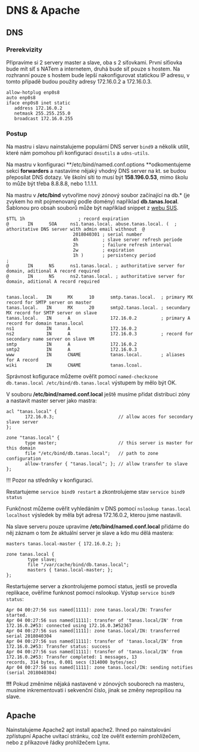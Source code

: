 # DNS & Apache

## DNS

### Prerekvizity

Připravíme si 2 servery master a slave, oba s 2 síťovkami. První síťiovka bude mít síť s NATem a internetem, druhá bude síť pouze s hostem. Na rozhranní pouze s hostem bude lepší nakonfigurovat statickou IP adresu, v tomto případě budou použity adresy 172.16.0.2 a 172.16.0.3.

```text
allow-hotplug enp0s8
auto enp0s8
iface enp0s8 inet static
   address 172.16.0.2
   netmask 255.255.255.0
   broadcast 172.16.0.255
```

### Postup

Na mastru i slavu nainstalujeme populární DNS server `bind9` a několik utilit, které nám pomohou při konfiguraci `dnsutils` a `udns-utils`.

Na mastru v konfiguraci **/etc/bind/named.conf.options **odkomentujeme sekci **forwarders** a nastavíme nějaký vhodný DNS server na kt. se budou přeposílat DNS dotazy. Ve školní síti to musí být **158.196.0.53**, mimo školu to může být třeba 8.8.8.8, nebo 1.1.1.1.

Na mastru v **/etc/bind** vytvoříme nový zónový soubor začínající na db.\* \(je zvykem ho mít pojmenovaný podle domény\) například **db.tanas.local**. Šablonou pro obsah souborů může být například snippet z [webu SUS](http://seidl.cs.vsb.cz/wiki/index.php/SUS#.C5.A0est.C3.A1_p.C5.99edn.C3.A1.C5.A1ka).

```text
$TTL 1h                    ; record expiration
@       IN      SOA     ns1.tanas.local. abuse.tanas.local. (  ; athoritative DNS server with admin email withnout  @
                         2018040301 ; serial number
                         4h         ; slave server refresh periode
                         2h         ; failure refresh interval
                         2w         ; expiration
                         1h )       ; persistency period
;
@       IN      NS      ns1.tanas.local. ; authoritative server for domain, aditional A record required
@       IN      NS      ns2.tanas.local. ; authoritative server for domain, aditional A record required


tanas.local.   IN      MX      10      smtp.tanas.local.  ; primary MX record for SMTP server on master
tanas.local.   IN      MX      20      smtp2.tanas.local. ; secundary MX record for SMTP server on slave
tanas.local.   IN      A               172.16.0.2         ; primary A record for domain tanas.local
ns1            IN      A               172.16.0.2
ns2            IN      A               172.16.0.3         ; record for secondary name server on slave VM
smtp           IN      A               172.16.0.2
smtp2          IN      A               172.16.0.3
www            IN      CNAME           tanas.local.       ; aliases for A record
wiki           IN      CNAME           tanas.lcoal.
```

Správnost kofigurace můžeme ověřit pomocí `named-checkzone db.tanas.local /etc/bind/db.tanas.local` výstupem by mělo být OK.

V souboru **/etc/bind/named.conf.local** ještě musíme přidat distribuci zóny a nastavit master server jako mastra:

```text
acl "tanas.local" {
       172.16.0.3;                        // allow acces for secondary slave server
};

zone "tanas.local" {
       type master;                       // this server is master for this domain
       file "/etc/bind/db.tanas.local";   // path to zone configuration
       allow-transfer { "tanas.local"; }; // allow transfer to slave
};
```

!!! Pozor na středníky v konfiguraci.

Restartujeme `service bind9 restart` a zkontrolujeme stav `service bind9 status`

Funkčnost můžeme ověřit vyhledáním v DNS pomocí `nslookup tanas.local localhost` výsledek by měla být adresa 172.16.0.2, kterou jsme nastavili.

Na slave serveru pouze upravíme **/etc/bind/named.conf.local** přidáme do něj záznam o tom že aktuální server je slave a kdo mu dělá mastera:

```text
masters tanas.local-master { 172.16.0.2; };

zone tanas.local {
        type slave;
        file "/var/cache/bind/db.tanas.local";
        masters { tanas.local-master; };
};
```

Restartujeme server a zkontrolujeme pomocí status, jestli se provedla replikace, ověříme funknost pomocí nslookup. Výstup `service bind9 status`:

```text
Apr 04 00:27:56 sus named[1111]: zone tanas.local/IN: Transfer started.
Apr 04 00:27:56 sus named[1111]: transfer of 'tanas.local/IN' from 172.16.0.2#53: connected using 172.16.0.3#52367
Apr 04 00:27:56 sus named[1111]: zone tanas.local/IN: transferred serial 2018040304
Apr 04 00:27:56 sus named[1111]: transfer of 'tanas.local/IN' from 172.16.0.2#53: Transfer status: success
Apr 04 00:27:56 sus named[1111]: transfer of 'tanas.local/IN' from 172.16.0.2#53: Transfer completed: 1 messages, 13
records, 314 bytes, 0.001 secs (314000 bytes/sec)
Apr 04 00:27:56 sus named[1111]: zone tanas.local/IN: sending notifies (serial 2018040304)
```

**!!!** Pokud změníme nějaká nastavené v zónových souborech na masteru, musíme inkrementovati i sekvenční číslo, jinak se změny nepropíšou na slave.

## Apache

Nainstalujeme Apache2 apt install apache2. Ihned po nainstalování zpřístupní Apache uvítací stránku, což lze ověřit externím prohlížečem, nebo z příkazové řádky prohlížečem Lynx.





